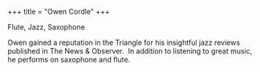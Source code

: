 +++
title = "Owen Cordle"
+++

Flute, Jazz, Saxophone

<!--more-->

Owen gained a reputation in the Triangle for his insightful jazz reviews published in The News &amp; Observer.  In addition to listening to great music, he performs on saxophone and flute.
